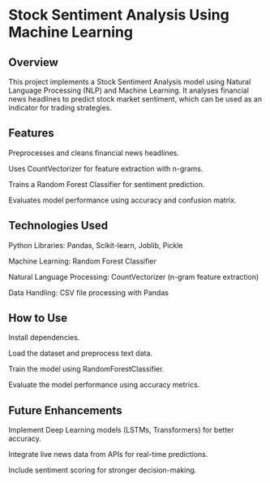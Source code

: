 # Stock Sentiment Analysis Using Machine Learning

## Overview

This project implements a Stock Sentiment Analysis model using Natural Language Processing (NLP) and Machine Learning. It analyses financial news headlines to predict stock market sentiment, which can be used as an indicator for trading strategies.

## Features

Preprocesses and cleans financial news headlines.

Uses CountVectorizer for feature extraction with n-grams.

Trains a Random Forest Classifier for sentiment prediction.

Evaluates model performance using accuracy and confusion matrix.

## Technologies Used

Python Libraries: Pandas, Scikit-learn, Joblib, Pickle

Machine Learning: Random Forest Classifier

Natural Language Processing: CountVectorizer (n-gram feature extraction)

Data Handling: CSV file processing with Pandas

## How to Use

Install dependencies.

Load the dataset and preprocess text data.

Train the model using RandomForestClassifier.

Evaluate the model performance using accuracy metrics.

## Future Enhancements

Implement Deep Learning models (LSTMs, Transformers) for better accuracy.

Integrate live news data from APIs for real-time predictions.

Include sentiment scoring for stronger decision-making.

